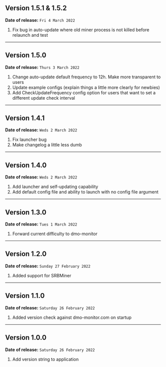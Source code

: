 ## Version 1.5.1 & 1.5.2

**Date of release:** `Fri 4 March 2022`

1. Fix bug in auto-update where old miner process is not killed before relaunch and test

---

## Version 1.5.0

**Date of release:** `Thurs 3 March 2022`

1. Change auto-update default frequency to 12h. Make more transparent to users
2. Update example configs (explain things a little more clearly for newbies)
3. Add CheckUpdateFrequency config option for users that want to set a different update check interval

---

## Version 1.4.1 

**Date of release:** `Weds 2 March 2022`

1. Fix launcher bug
2. Make changelog a little less dumb

---

## Version 1.4.0

**Date of release:** `Weds 2 March 2022`

1. Add launcher and self-updating capability
2. Add default config file and ability to launch with no config file argument

---

## Version 1.3.0

**Date of release:** `Tues 1 March 2022`

1. Forward current difficulty to dmo-monitor

---

## Version 1.2.0

**Date of release:** `Sunday 27 February 2022`

1. Added support for SRBMiner

---

## Version 1.1.0

**Date of release:** `Saturday 26 February 2022`

1. Added version check against dmo-monitor.com on startup

---

## Version 1.0.0

**Date of release:** `Saturday 26 February 2022`

1. Add version string to application
